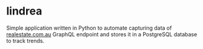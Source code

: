 # lindrea

Simple application written in Python to automate capturing data of [realestate.com.au](https://www.realestate.com.au) GraphQL endpoint and stores it in a PostgreSQL database to track trends.

